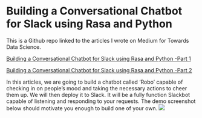 # Building a Conversational Chatbot for Slack using Rasa and Python

This is a Github repo linked to the articles I wrote on Medium for Towards Data Science.

[Building a Conversational Chatbot for Slack using Rasa and Python -Part 1](https://towardsdatascience.com/building-a-conversational-chatbot-for-slack-using-rasa-and-python-part-1-bca5cc75d32f)

[Building a Conversational Chatbot for Slack using Rasa and Python -Part 2](https://medium.com/@parulnith/building-a-conversational-chatbot-for-slack-using-rasa-and-python-part-2-ce7233f2e9e7)


In this articles, we are going to build a chatbot called ‘Robo’ capable of checking in on people’s mood and taking the necessary actions to cheer them up. We will then deploy it to Slack. It will be a fully function Slackbot capable of listening and responding to your requests. The demo screenshot below should motivate you enough to build one of your own.
![](https://github.com/parulnith/Building-a-Conversational-Chatbot-for-Slack-using-Rasa-and-Python/tree/master/gif)
